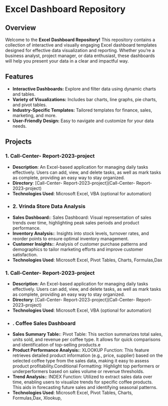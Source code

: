 # Excel Dashboard Repository

## Overview

Welcome to the **Excel Dashboard Repository!** This repository contains a collection of interactive and visually engaging Excel dashboard templates designed for effective data visualization and reporting. Whether you’re a business analyst, project manager, or data enthusiast, these dashboards will help you present your data in a clear and impactful way.

## Features
- **Interactive Dashboards:** Explore and filter data using dynamic charts and tables.
- **Variety of Visualizations:** Includes bar charts, line graphs, pie charts, and pivot tables. 
- **Industry-Specific Templates:** Tailored templates for finance, sales, marketing, and more.
- **User-Friendly Design:** Easy to navigate and customize for your data needs.
## Projects

### 1. Call-Center- Report-2023-project
- **Description**:  An Excel-based application for managing daily tasks effectively. Users can add, view, and delete tasks, as well as mark tasks as complete, providing an easy way to stay organized.
- **Directory**: [Call-Center- Report-2023-project](Call-Center- Report-2023-project)
- **Technologies Used**: Microsoft Excel, VBA (optional for automation)
- ### 2. Vrinda Store Data Analysis
- **Sales Dashboard:**:  Sales Dashboard: Visual representation of sales trends over time, highlighting peak sales periods and product performance.
- **Inventory Analysis:**:  Insights into stock levels, turnover rates, and reorder points to ensure optimal inventory management.
- **Customer Insights:**: Analysis of customer purchase patterns and demographics to tailor marketing efforts and improve customer satisfaction.
- **Technologies Used**: Microsoft Excel, Pivot Tables, Charts, Formulas,Dax
### 1. Call-Center- Report-2023-project
- **Description**:  An Excel-based application for managing daily tasks effectively. Users can add, view, and delete tasks, as well as mark tasks as complete, providing an easy way to stay organized.
- **Directory**: [Call-Center- Report-2023-project](Call-Center- Report-2023-project)
- **Technologies Used**: Microsoft Excel, VBA (optional for automation)
- ### . Coffee Sales Dashboard
- **Sales Summary Table:**:  Pivot Table: This section summarizes total sales, units sold, and revenue per coffee type. It allows for quick comparisons and identification of top-selling products.e
- **Product Performance Analysis:**:  XLOOKUP Function: This feature retrieves detailed product information (e.g., price, supplier) based on the selected coffee type from the sales data, making it easy to assess product profitability.Conditional Formatting: Highlight top performers or underperformers based on sales volume or revenue thresholds.
- **Trend Analysis:**: INDEX Function: Utilized to extract sales data over time, enabling users to visualize trends for specific coffee products. This aids in forecasting future sales and identifying seasonal patterns.
- **Technologies Used**: Microsoft Excel, Pivot Tables, Charts, Formulas,Dax, Xlookup, 

